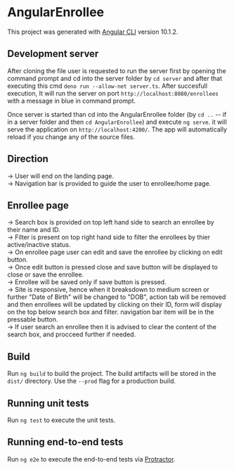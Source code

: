 # AngularEnrollee

This project was generated with [Angular CLI](https://github.com/angular/angular-cli) version 10.1.2.

## Development server
After cloning the file user is requested to run the server first by opening the command prompt and cd into the server folder by `cd server` and after that executing this cmd `deno run --allow-net server.ts`. After succesfull execution, It will run the server on port `http://localhost:8080/enrollees` with a message in blue in command prompt. 

Once server is started than cd into the AngularEnrollee folder (by `cd ..` -- if in a server folder and then `cd AngularEnrollee`) and execute `ng serve`. it will serve the application on `http://localhost:4200/`. The app will automatically reload if you change any of the source files.  
## Direction
-> User will end on the landing page.  
-> Navigation bar is provided to guide the user to enrollee/home page.  
  ## Enrollee page
  -> Search box is provided on top left hand side to search an enrollee by their name and ID.  
  -> Filter is present on top right hand side to filter the enrollees by thier active/inactive status.  
  -> On enrollee page user can edit and save the enrollee by clicking on edit button.  
  -> Once edit button is pressed close and save button will be displayed to close or save the enrollee.  
  -> Enrollee will be saved only if save button is pressed.  
  -> Site is responsive, hence when it breaksdown to medium screen or further "Date of Birth" will be changed to "DOB", action tab will be removed and then enrollees will be updated by clicking on their ID, form will display on the top below search box and filter. navigation bar item will be in the pressable button.  
  -> If user search an enrollee then it is advised to clear the content of the search box, and procceed further if needed.

## Build

Run `ng build` to build the project. The build artifacts will be stored in the `dist/` directory. Use the `--prod` flag for a production build.

## Running unit tests

Run `ng test` to execute the unit tests.

## Running end-to-end tests

Run `ng e2e` to execute the end-to-end tests via [Protractor](http://www.protractortest.org/).
